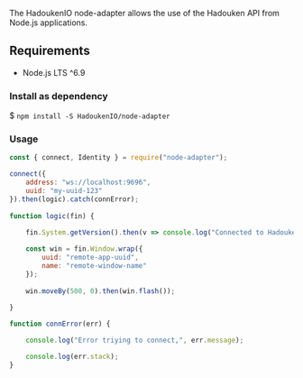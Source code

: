 The HadoukenIO node-adapter allows the use of the Hadouken API from Node.js applications.

## Requirements

- Node.js LTS ^6.9 

### Install as dependency

$ `npm install -S HadoukenIO/node-adapter`

### Usage

```javascript
const { connect, Identity } = require("node-adapter");

connect({
    address: "ws://localhost:9696",
    uuid: "my-uuid-123"
}).then(logic).catch(connError);
   
function logic(fin) {
    
    fin.System.getVersion().then(v => console.log("Connected to Hadouken version", v));

    const win = fin.Window.wrap({ 
        uuid: "remote-app-uuid",
        name: "remote-window-name"
    });
        
    win.moveBy(500, 0).then(win.flash());
       
}

function connError(err) {

    console.log("Error triying to connect,", err.message);

    console.log(err.stack);
}
```
